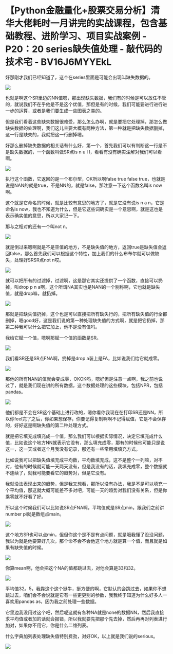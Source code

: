 # 【Python金融量化+股票交易分析】清华大佬耗时一月讲完的实战课程，包含基础教程、进阶学习、项目实战案例 - P20：20 series缺失值处理 - 敲代码的技术宅 - BV16J6MYYEkL

好那刚才我们已经知道了，这个在series里面是可能会出现叫缺失数据的。

![](img/9940b39ad072df9661807d1c050cea9b_1.png)

也就是啊这个SR里边的NN值嗯，那出现缺失数据，我们有的时候是可以放任不管的，就说我们不在乎他是不是这个优值，那但是有的时候，我们可能要进行进行进一步的运算，或者是我们要生成一些图表之类的。

但是我们看着这些缺失数据很难受，那么怎么办啊，就是要把它处理掉，那怎么做缺失数据的处理啊，我们这儿主要大概有两种方法，第一种就是把缺失数据删掉，这一行是缺失的，我就把这一行删掉嗯。

好那么删掉缺失数据的相关话有什么好，第一个，首先我们可以有判断这一行是不是缺失数据的，一个函数叫做SR点is n u l l，看看有没有确实注解对我们可以看啊。



![](img/9940b39ad072df9661807d1c050cea9b_3.png)

执行这个函数，它返回的是一个布尔型，OK所以啊false true false true，也就是说是NAN的就是true，不是NN的，就是false，那注意一下这个函数名叫is now啊。

这个就是它命名的时候，就是比较有意思的地方了，就是它没有说is n a n，它是命名is now，我也不知道为什么，但是它这些词确实是一个意思啊，就是这也是表示确实值的意思，所以大家记一下。

那与之相对的还有一个叫not n。

![](img/9940b39ad072df9661807d1c050cea9b_5.png)

就是倒过来嗯啊就是不是空值的地方，不是缺失值的地方，返回true是缺失值会返回false，那么首先我们可以根据这个特性，加上我们的什么布布尔就可以做缺失，处理好SRSR点not n哎。



![](img/9940b39ad072df9661807d1c050cea9b_7.png)

就可以把所有的过滤掉，过滤啊，这是那它其实还提供了一个函数，直接可以扔掉，叫drop p n a啊，这个所谓NA其实也是NAN的一个别称啊，它也就是缺失值，就是drop嘛，就扔掉。



![](img/9940b39ad072df9661807d1c050cea9b_9.png)

那就是把缺失值扔掉，这个也是可以直接把所有缺失行的，把所有缺失值的行全都删掉，嗯good好，这是我们说的第一种处理缺失值的方式啊，就是把它扔掉，那第二种我可以什么把它加上，他不是没有值吗。

我给它赋一个值，嗯啊那赋一个值的函数是SR。

![](img/9940b39ad072df9661807d1c050cea9b_11.png)

我们看SR还是SR点FNA啊，扔掉是drop a装上是FA，比如说我们给它就成零。

![](img/9940b39ad072df9661807d1c050cea9b_13.png)

那他的所有NAN的值就会变成零，OKOK吗，嗯好但是注意一点啊，我之前也说过了，就是我们现在讲的所有数据，这个数据处理的这些模块，包括NPR，包括pandas。



![](img/9940b39ad072df9661807d1c050cea9b_15.png)

他们都是不会在SR这个基础上进行改的，嗯你看你我现在在打印SR还是NN，所以你feel完了之后，你如果想保存，你要记得复制啊啊不记得赋值，它是不会保存的，好好这是啊缺失值的第二种处理方式。

就是把它填充成填充成一个值，那么我们可以根据实际情况，决定它填充成什么值，比如说这个地方NN就表示它没有，那么填充成零，那有的时候他可能只是说这一，这一天或者这个月我没有记录，那还有一些常用填填充方式。

比如说我可以把缺失值填充成平均数，平均数填充成，这不是整个一列嘛，对不对，他有的时候就可能一天两天没有，但是我没有的话，我填充成零，整个数据就不连续了，就我可能要看它的趋势对，但是它没有。

我就没法表现出来的趋势，但是我又想看，那所以没有办法，我是不是可以填充一个平均值，那这就大概可能差不多对吧，可能一天的趋势对我们没有关系，但是你乘零就不好看了好。

所以这个时候我们可以比如说SR点FNA啊，平均值就是SR点min，跟我们之前讲number pi就是数组点main。



![](img/9940b39ad072df9661807d1c050cea9b_17.png)

这个地方SR也可以点min，但但你这个是不是有点问题，就是哦我懂了没没问题，我以为就是他要算好几次，那个命不会不会他这个地方就是算一个值，而且就是如果有缺失值的时候。



![](img/9940b39ad072df9661807d1c050cea9b_19.png)

你算mean啊，他会把这个NA的值都跳过去，对他会算是33和32。

![](img/9940b39ad072df9661807d1c050cea9b_21.png)

平均值32。5，我靠这个这个挺牛，挺方便的啊，它默认的会跳过去，如果你不想跳过去，咱们会不会说就是它有一些更更别的参数，我我终于知道为什么好多人一喜欢用pandas as，因为我之前处理一些数据。

它里边我没用过这个吧，然后呢这就有各种NA就是none的数据NN，然后我直接求平均值或者加的话就会报错，所以我就要先把那个先去掉，然后再再对列表进行加对，如果你不用它，你是什么二维列表。

什么字典加列表处理缺失值特别费劲，对好OK，以上就是我们说的serious。

![](img/9940b39ad072df9661807d1c050cea9b_23.png)